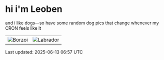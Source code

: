 # hi i'm Leoben

and i like dogs—so have some random dog pics that change whenever my CRON feels like it

|  |  |
|--------|----------|
| ![Borzoi](https://random-dog-vercel.vercel.app/api/random-borzoi?v=1749797864) | ![Labrador](https://random-dog-vercel.vercel.app/api/random-labrador?v=1749797864) |

Last updated: 2025-06-13 06:57 UTC
